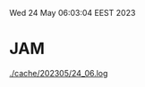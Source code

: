 Wed 24 May 06:03:04 EEST 2023
# JAM
<a href='./cache/202305/24_06.log'>./cache/202305/24_06.log</a>
